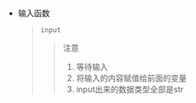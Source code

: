 * 输入函数
    > `input`
    >> 注意
    >> 1. 等待输入
    >> 2. 将输入的内容赋值给前面的变量
    >> 3. input出来的数据类型全部是str 